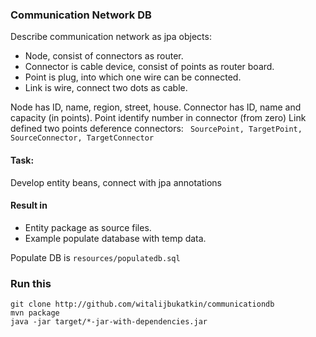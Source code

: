 ### Communication Network DB

Describe communication network as jpa objects:
- Node, consist of connectors as router.
- Connector is cable device, consist of points as router board.
- Point is plug, into which one wire can be connected.
- Link is wire, connect two dots as cable.

Node has ID, name, region, street, house.
Connector has ID, name and capacity (in points).
Point identify number in connector (from zero)
Link defined two points deference connectors:
` SourcePoint, TargetPoint, SourceConnector, TargetConnector`

#### Task:
Develop entity beans, connect with jpa annotations

#### Result in
- Entity package as source files.
- Example populate database with temp data.

Populate DB is `resources/populatedb.sql`

### Run this
```
git clone http://github.com/witalijbukatkin/communicationdb
mvn package
java -jar target/*-jar-with-dependencies.jar
```